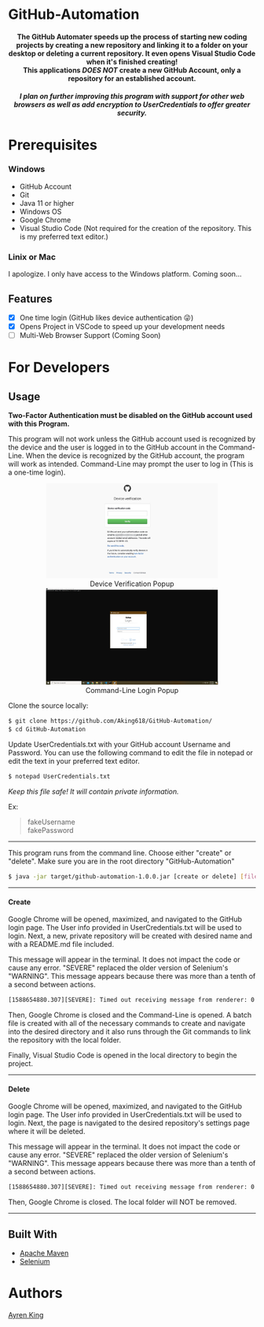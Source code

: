 # GitHub-Automation

<h4 align="center">
    The GitHub Automater speeds up the process of starting new coding projects by creating a new repository 
and linking it to a folder on your desktop or deleting a current repository. It even opens Visual Studio Code when it's finished creating!<br />This applications <em>DOES NOT</em> create a new GitHub Account, only a repository for an established account.</h4>
<h5 align="center">
    I plan on further improving this program with support for other web browsers as well as add encryption to UserCredentials to offer greater security.
</h5>


# Prerequisites
### Windows
- GitHub Account
- Git
- Java 11 or higher
- Windows OS
- Google Chrome 
- Visual Studio Code (Not required for the creation of the repository. This is my preferred text editor.)

### Linix or Mac
I apologize. I only have access to the Windows platform. Coming soon...

## Features
- [x] One time login (GitHub likes device authentication 😜)
- [x] Opens Project in VSCode to speed up your development needs
- [ ] Multi-Web Browser Support (Coming Soon)

# For Developers
## Usage

**Two-Factor Authentication must be disabled on the GitHub account used with this Program.** 

This program will not work unless the GitHub account used is recognized by the device and the user is logged in to the GitHub account in the Command-Line. When the device is recognized by  the GitHub account, the program will work as intended. Command-Line may prompt the user to log in (This is a one-time login). 

<p align="center">
    <img src="images\gitHubDeviceVerificaton.jpg" width="350px" alt="Device"/>
    <br />Device Verification Popup<br />
    <img src="images\Command_Line_login.png" width="350px" alt="Command Line Login"/>
    <br />Command-Line Login Popup<br />
</p>

Clone the source locally:

```sh
$ git clone https://github.com/Aking618/GitHub-Automation/
$ cd GitHub-Automation
```

Update UserCredentials.txt with your GitHub account Username and Password. You can use the following command to edit the file in notepad or edit the text in your preferred text editor.

```sh
$ notepad UserCredentials.txt
```
<p>
<em>Keep this file safe! It will contain private information.</em>
</p>

Ex:
>fakeUsername <br />
fakePassword





___

This program runs from the command line. Choose either "create" or "delete". Make sure you are in the root directory "GitHub-Automation"

```sh
$ java -jar target/github-automation-1.0.0.jar [create or delete] [fileName]
```
---

#### Create

<p>
Google Chrome will be opened, maximized, and navigated to the GitHub login page. The User info provided in UserCredentials.txt will be used to login. Next, a new, private repository will be created with desired name and with a README.md file included.
</p>
<p>
This message will appear in the terminal. It does not impact the code or cause any error. "SEVERE" replaced the older version of Selenium's "WARNING". This message appears because there was more than a tenth of a second between actions.
</p>

```sh
[1588654880.307][SEVERE]: Timed out receiving message from renderer: 0.100
```

<p>
Then, Google Chrome is closed and the Command-Line is opened.  A batch file is created with all of the necessary commands to create and navigate into the desired directory and it also runs through the Git commands to link the repository with the local folder.
</p>

<p>
Finally, Visual Studio Code is opened in the local directory to begin the project.
</p>


---

#### Delete

<p>
Google Chrome will be opened, maximized, and navigated to the GitHub login page. The User info provided in UserCredentials.txt will be used to login. Next, the page is navigated to the desired repository's settings page where it will be deleted.
</p>
<p>
This message will appear in the terminal. It does not impact the code or cause any error. "SEVERE" replaced the older version of Selenium's "WARNING". This message appears because there was more than a tenth of a second between actions.
</p>

```sh
[1588654880.307][SEVERE]: Timed out receiving message from renderer: 0.100
```

<p>
Then, Google Chrome is closed. The local folder will NOT be removed.
</p>

---



## Built With
- [Apache Maven](http://maven.apache.org/)
- [Selenium](https://selenium.dev)

# Authors
<a href=https://github.com/aking618>Ayren King </a>
